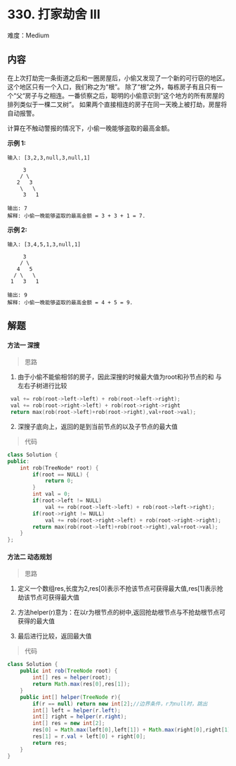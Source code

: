 # 330. 打家劫舍 III

难度：Medium

## 内容

在上次打劫完一条街道之后和一圈房屋后，小偷又发现了一个新的可行窃的地区。这个地区只有一个入口，我们称之为“根”。 除了“根”之外，每栋房子有且只有一个“父“房子与之相连。一番侦察之后，聪明的小偷意识到“这个地方的所有房屋的排列类似于一棵二叉树”。 如果两个直接相连的房子在同一天晚上被打劫，房屋将自动报警。

计算在不触动警报的情况下，小偷一晚能够盗取的最高金额。

**示例 1:**

```
输入: [3,2,3,null,3,null,1]

     3
    / \
   2   3
    \   \ 
     3   1

输出: 7 
解释: 小偷一晚能够盗取的最高金额 = 3 + 3 + 1 = 7.
```

**示例 2:**

```
输入: [3,4,5,1,3,null,1]

     3
    / \
   4   5
  / \   \ 
 1   3   1

输出: 9
解释: 小偷一晚能够盗取的最高金额 = 4 + 5 = 9.
```

## 解题

#### 方法一 深搜

> 思路

1. 由于小偷不能偷相邻的房子，因此深搜的时候最大值为root和孙节点的和 与 左右子树进行比较

```c++
 val += rob(root->left->left) + rob(root->left->right);
 val += rob(root->right->left) + rob(root->right->right
 return max(rob(root->left)+rob(root->right),val+root->val);
```

2. 深搜子底向上，返回的是到当前节点的以及子节点的最大值

> 代码

```c++
class Solution {
public:
    int rob(TreeNode* root) {
        if(root == NULL) {
            return 0;
        }
        int val = 0;
        if(root->left != NULL)
            val += rob(root->left->left) + rob(root->left->right);
        if(root->right != NULL)
            val += rob(root->right->left) + rob(root->right->right);
        return max(rob(root->left)+rob(root->right),val+root->val);
    }
};
```

#### 方法二 动态规划

> 思路

1. 定义一个数组res,长度为2,res[0]表示不抢该节点可获得最大值,res[1]表示抢劫该节点可获得最大值

2. 方法helper(r)意为：在以r为根节点的树中,返回抢劫根节点与不抢劫根节点可获得的最大值
3. 最后进行比较，返回最大值

> 代码

```java
class Solution {
    public int rob(TreeNode root) {
        int[] res = helper(root);
        return Math.max(res[0],res[1]);
    }
    public int[] helper(TreeNode r){
        if(r == null) return new int[2];//边界条件，r为null时，跳出
        int[] left = helper(r.left);
        int[] right = helper(r.right);
        int[] res = new int[2];
        res[0] = Math.max(left[0],left[1]) + Math.max(right[0],right[1]);
        res[1] = r.val + left[0] + right[0];
        return res;
    }
}
```

